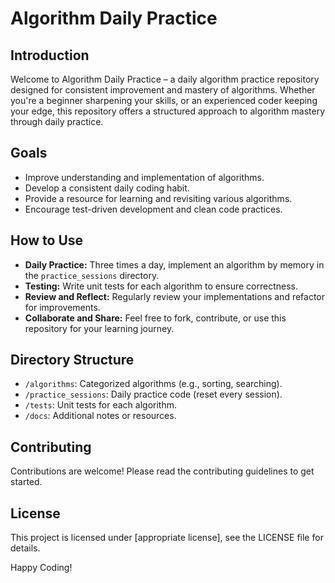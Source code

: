 # Algorithm Daily Practice

## Introduction
Welcome to Algorithm Daily Practice – a daily algorithm practice repository designed for consistent improvement and mastery of algorithms. Whether you're a beginner sharpening your skills, or an experienced coder keeping your edge, this repository offers a structured approach to algorithm mastery through daily practice.

## Goals
- Improve understanding and implementation of algorithms.
- Develop a consistent daily coding habit.
- Provide a resource for learning and revisiting various algorithms.
- Encourage test-driven development and clean code practices.

## How to Use
- **Daily Practice:** Three times a day, implement an algorithm by memory in the `practice_sessions` directory.
- **Testing:** Write unit tests for each algorithm to ensure correctness.
- **Review and Reflect:** Regularly review your implementations and refactor for improvements.
- **Collaborate and Share:** Feel free to fork, contribute, or use this repository for your learning journey.

## Directory Structure
- `/algorithms`: Categorized algorithms (e.g., sorting, searching).
- `/practice_sessions`: Daily practice code (reset every session).
- `/tests`: Unit tests for each algorithm.
- `/docs`: Additional notes or resources.

## Contributing
Contributions are welcome! Please read the contributing guidelines to get started.

## License
This project is licensed under [appropriate license], see the LICENSE file for details.

Happy Coding!
